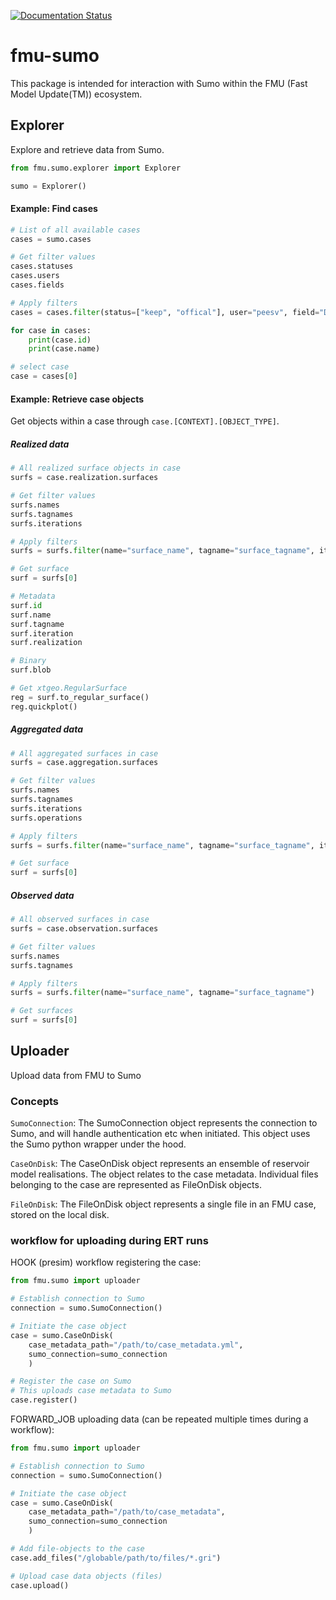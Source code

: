 [![Documentation Status](https://readthedocs.org/projects/fmu-sumo/badge/?version=latest)](https://fmu-sumo.readthedocs.io/en/latest/?badge=latest)


# fmu-sumo
This package is intended for interaction with Sumo within the FMU (Fast Model Update(TM)) ecosystem.


## Explorer

Explore and retrieve data from Sumo.

```python
from fmu.sumo.explorer import Explorer

sumo = Explorer()
```

#### Example: Find cases
```python
# List of all available cases
cases = sumo.cases

# Get filter values
cases.statuses
cases.users
cases.fields

# Apply filters
cases = cases.filter(status=["keep", "offical"], user="peesv", field="Drogon")

for case in cases:
    print(case.id)
    print(case.name)

# select case
case = cases[0]
```

#### Example: Retrieve case objects
Get objects within a case through `case.[CONTEXT].[OBJECT_TYPE]`.

##### Realized data
```python
# All realized surface objects in case
surfs = case.realization.surfaces

# Get filter values
surfs.names
surfs.tagnames
surfs.iterations

# Apply filters
surfs = surfs.filter(name="surface_name", tagname="surface_tagname", iteration=0)

# Get surface
surf = surfs[0]

# Metadata
surf.id
surf.name
surf.tagname
surf.iteration
surf.realization

# Binary
surf.blob

# Get xtgeo.RegularSurface
reg = surf.to_regular_surface()
reg.quickplot()
```

##### Aggregated data
```python
# All aggregated surfaces in case
surfs = case.aggregation.surfaces

# Get filter values
surfs.names
surfs.tagnames
surfs.iterations
surfs.operations

# Apply filters
surfs = surfs.filter(name="surface_name", tagname="surface_tagname", iteration=0, operation="mean")

# Get surface
surf = surfs[0]

```

##### Observed data
```python
# All observed surfaces in case
surfs = case.observation.surfaces

# Get filter values
surfs.names
surfs.tagnames

# Apply filters
surfs = surfs.filter(name="surface_name", tagname="surface_tagname")

# Get surfaces
surf = surfs[0]
```

## Uploader

Upload data from FMU to Sumo

### Concepts
`SumoConnection`: The SumoConnection object represents the connection to Sumo, and will handle authentication etc when initiated. This object uses the Sumo python wrapper under the hood.

`CaseOnDisk`: The CaseOnDisk object represents an ensemble of reservoir model realisations. The object relates to the case metadata. Individual files belonging to the case are represented as FileOnDisk objects.

`FileOnDisk`: The FileOnDisk object represents a single file in an FMU case, stored on the local disk.

### workflow for uploading during ERT runs

HOOK (presim) workflow registering the case:
```python
from fmu.sumo import uploader

# Establish connection to Sumo
connection = sumo.SumoConnection()

# Initiate the case object
case = sumo.CaseOnDisk(
    case_metadata_path="/path/to/case_metadata.yml",
    sumo_connection=sumo_connection
    )

# Register the case on Sumo
# This uploads case metadata to Sumo
case.register()
```

FORWARD_JOB uploading data (can be repeated multiple times during a workflow):
```python
from fmu.sumo import uploader

# Establish connection to Sumo
connection = sumo.SumoConnection()

# Initiate the case object
case = sumo.CaseOnDisk(
    case_metadata_path="/path/to/case_metadata",
    sumo_connection=sumo_connection
    )

# Add file-objects to the case
case.add_files("/globable/path/to/files/*.gri")

# Upload case data objects (files)
case.upload()

```


